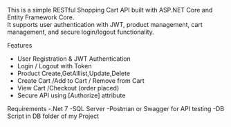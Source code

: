 This is a simple RESTful Shopping Cart API built with ASP.NET Core and Entity Framework Core.  
It supports user authentication with JWT, product management, cart management, and secure login/logout functionality.

 Features

- User Registration & JWT Authentication
- Login / Logout with Token 
- Product Create,GetAlllist,Update,Delete
- Create Cart /Add to Cart / Remove from Cart
- View Cart /Checkout (order placed)
- Secure API using [Authorize] attribute

Requirements 
-.Net 7 
-SQL Server
-Postman or Swagger for API testing
-DB Script in DB folder of my Project
